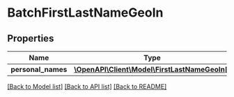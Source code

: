# BatchFirstLastNameGeoIn

## Properties
Name | Type | Description | Notes
------------ | ------------- | ------------- | -------------
**personal_names** | [**\OpenAPI\Client\Model\FirstLastNameGeoIn[]**](FirstLastNameGeoIn.md) |  | [optional] 

[[Back to Model list]](../README.md#documentation-for-models) [[Back to API list]](../README.md#documentation-for-api-endpoints) [[Back to README]](../README.md)


